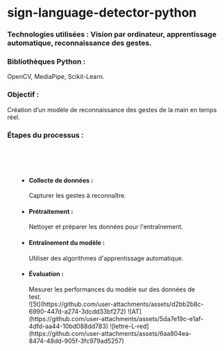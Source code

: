 # sign-language-detector-python


<h3 >Technologies utilisées : Vision par ordinateur, apprentissage automatique, reconnaissance des gestes.

<h3 >Bibliothèques Python :</h3> OpenCV, MediaPipe, Scikit-Learn.

<h3 >Objectif :</h3> Création d’un modèle de reconnaissance des gestes de la main en temps réel.

<h3 >Étapes du processus :</h3>
<ul style = "padding:50px" >
  <li><h4 >Collecte de données : </h4>Capturer les gestes à reconnaître.
 

</li>
  <li><h4 >Prétraitement : </h4>Nettoyer et préparer les données pour l'entraînement.
</li>
  <li><h4 >Entraînement du modèle : </h4>Utiliser des algorithmes d'apprentissage automatique.
</li>
  <li><h4 >Évaluation : </h4>Mesurer les performances du modèle sur des données de test.</li>
![5t](https://github.com/user-attachments/assets/d2bb2b8c-6990-447d-a274-3dcdd33bf272)
![AT](https://github.com/user-attachments/assets/5da7e19c-e1af-4dfd-aa44-10bd088dd783)
![lettre-L-red](https://github.com/user-attachments/assets/6aa804ea-8474-48dd-905f-3fc979ad5257)

</ul>
